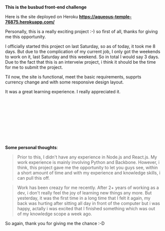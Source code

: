 **This is the busbud front-end challenge**

Here is the site deployed on Heroku
__https://aqueous-temple-76875.herokuapp.com/__

Personally, this is a really exciting project :-) so first of all, thanks for giving me this opportunity. 

I officially started this project on last Saturday, so as of today, it took me 8 days. But due to the complication of my current job, I only got the weekends to work on it, last Saturday and this weekend. So in total I would say 3 days. Due to the fact that this is an interveiw project, i think it should be the time for me to submit the project. 

Til now,  the site is functional, meet the basic requirements, supprts currency change and with some responsive design layout. 

It was a great learning experience. I really appreciated it. 

<br />
<br />
<br />
<br />
<br />
<br />
<br />
<br />




**Some personal thoughts**:

>Prior to this, I didn't have any experience in Node.js and React.js. My work experience is mainly involving Python and Backbone. However, i think, this project gave me the opportunity to let you guys see, within a short amount of time and with my experience and knowledge skills, i can pull this off. 

>Work has been creazy for me recently. After 2+ years of working as a dev, i don't really feel the joy of learning new things any more. But yesterday, it was the first time in a long time that I felt it again, my back was hurting after sitting all day in front of the computer but i was happy, actally i was excited that I finished something which was out of my knowledge scope a week ago. 


So again, thank you for giving me the chance :-D
